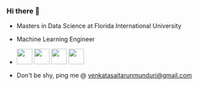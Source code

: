 ### Hi there 👋

<!--
**Tarun-1999M/Tarun-1999M** is a ✨ _special_ ✨ repository because its `README.md` (this file) appears on your GitHub profile.

Here are some ideas to get you started:

- 🔭 I’m currently working on ...
- 🌱 I’m currently learning ...
- 👯 I’m looking to collaborate on ...
- 🤔 I’m looking for help with ...
- 💬 Ask me about ...
- 📫 How to reach me: ...
- 😄 Pronouns: ...
- ⚡ Fun fact: ...
-->


- Masters in Data Science at Florida International University
- Machine Learning Engineer
  
- <img src="https://github.com/Tarun-1999M/Tarun-1999M/assets/153797175/e7ea6b66-2277-4c8b-a4a3-dc6e9040ac00" height="36" width="36"> <img src="https://github.com/Tarun-1999M/Tarun-1999M/assets/153797175/ee4ec407-bb1d-4d53-8e1e-c9d9d905245d" height="36" width="36"> <img src="https://github.com/Tarun-1999M/Tarun-1999M/assets/153797175/610b7169-ccd2-4653-96a6-0dd739abd113" height="36" width="36"> <img src="https://github.com/user-attachments/assets/142568cf-f4f8-4143-8edd-ddb9a36d6f49" height="36" width="36">



- Don't be shy, ping me @ venkatasaitarunmunduri@gmail.com






